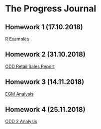 # The Progress Journal

## Homework 1 (17.10.2018)

[R Examples](https://mef-bda503.github.io/pj18-oktayekici/Assisgnemt1-BDA503.html)

## Homework 2 (31.10.2018)

[ODD Retail Sales Report](https://mef-bda503.github.io/pj18-oktayekici/R_odevi-week5.html)

## Homework 3 (14.11.2018)

[EGM Analysis](https://mef-bda503.github.io/pj18-oktayekici/EGM_Assignment.html)

## Homework 4 (25.11.2018)

[ODD 2 Analysis](https://mef-bda503.github.io/pj18-oktayekici/ODD2_Homework.html)
